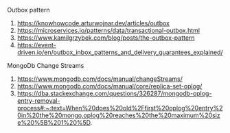 Outbox pattern

1. https://knowhowcode.arturwojnar.dev/articles/outbox
2. https://microservices.io/patterns/data/transactional-outbox.html
3. https://www.kamilgrzybek.com/blog/posts/the-outbox-pattern
4. https://event-driven.io/en/outbox_inbox_patterns_and_delivery_guarantees_explained/

MongoDb Change Streams

1. https://www.mongodb.com/docs/manual/changeStreams/
2. https://www.mongodb.com/docs/manual/core/replica-set-oplog/
3. https://dba.stackexchange.com/questions/326287/mongodb-oplog-entry-removal-process#:~:text=When%20does%20old%2Ffirst%20oplog%20entry%20in%20the%20mongo,oplog%20reaches%20the%20maximum%20size%20%5B%201%20%5D.
